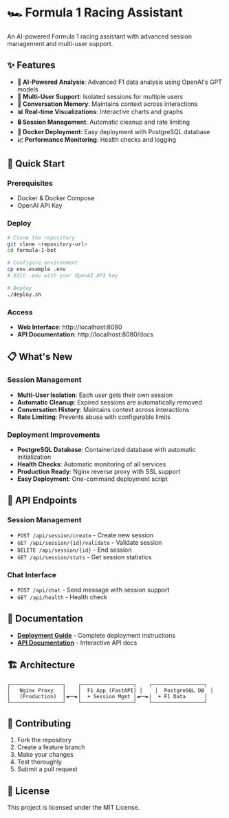 # 🏎️ Formula 1 Racing Assistant

An AI-powered Formula 1 racing assistant with advanced session management and multi-user support.

## ✨ Features

- **🤖 AI-Powered Analysis**: Advanced F1 data analysis using OpenAI's GPT models
- **👥 Multi-User Support**: Isolated sessions for multiple users
- **💬 Conversation Memory**: Maintains context across interactions
- **📊 Real-time Visualizations**: Interactive charts and graphs
- **🔒 Session Management**: Automatic cleanup and rate limiting
- **🐳 Docker Deployment**: Easy deployment with PostgreSQL database
- **📈 Performance Monitoring**: Health checks and logging

## 🚀 Quick Start

### Prerequisites
- Docker & Docker Compose
- OpenAI API Key

### Deploy
```bash
# Clone the repository
git clone <repository-url>
cd formula-1-bot

# Configure environment
cp env.example .env
# Edit .env with your OpenAI API key

# Deploy
./deploy.sh
```

### Access
- **Web Interface**: http://localhost:8080
- **API Documentation**: http://localhost:8080/docs

## 📋 What's New

### Session Management
- **Multi-User Isolation**: Each user gets their own session
- **Automatic Cleanup**: Expired sessions are automatically removed
- **Conversation History**: Maintains context across interactions
- **Rate Limiting**: Prevents abuse with configurable limits

### Deployment Improvements
- **PostgreSQL Database**: Containerized database with automatic initialization
- **Health Checks**: Automatic monitoring of all services
- **Production Ready**: Nginx reverse proxy with SSL support
- **Easy Deployment**: One-command deployment script

## 🔧 API Endpoints

### Session Management
- `POST /api/session/create` - Create new session
- `GET /api/session/{id}/validate` - Validate session
- `DELETE /api/session/{id}` - End session
- `GET /api/session/stats` - Get session statistics

### Chat Interface
- `POST /api/chat` - Send message with session support
- `GET /api/health` - Health check

## 📖 Documentation

- **[Deployment Guide](DEPLOYMENT.md)** - Complete deployment instructions
- **[API Documentation](http://localhost:8080/docs)** - Interactive API docs

## 🏗️ Architecture

```
┌─────────────────┐    ┌─────────────────┐    ┌─────────────────┐
│   Nginx Proxy   │    │  F1 App (FastAPI) │    │  PostgreSQL DB  │
│   (Production)  │◄──►│  + Session Mgmt │◄──►│  + F1 Data      │
└─────────────────┘    └─────────────────┘    └─────────────────┘
```

## 🤝 Contributing

1. Fork the repository
2. Create a feature branch
3. Make your changes
4. Test thoroughly
5. Submit a pull request

## 📄 License

This project is licensed under the MIT License.
